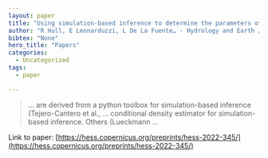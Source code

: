 ```yaml
---
layout: paper
title: "Using simulation-based inference to determine the parameters of an integrated hydrologic model: a case study from the upper Colorado River basin"
author: "R Hull, E Leonarduzzi, L De La Fuente… - Hydrology and Earth …, 2022 - hess.copernicus.org"
bibtex: "None"
hero_title: "Papers"
categories:
  - Uncategorized
tags:
  - paper

---
```

>… are derived from a python toolbox for simulation-based inference (Tejero-Cantero et al., … conditional density estimator for simulation-based inference. Others (Lueckmann …

Link to paper: [https://hess.copernicus.org/preprints/hess-2022-345/](https://hess.copernicus.org/preprints/hess-2022-345/)



